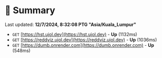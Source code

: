 # 📖 Summary
Last updated: **12/7/2024, 8:32:08 PTG "Asia/Kuala_Lumpur"**

- `GET` [https://hst.ujol.dev](https://hst.ujol.dev) - **Up** (1132ms)
- `GET` [https://reddviz.ujol.dev](https://reddviz.ujol.dev) - **Up** (1036ms)
- `GET` [https://dumb.onrender.com](https://dumb.onrender.com) - **Up** (548ms)
